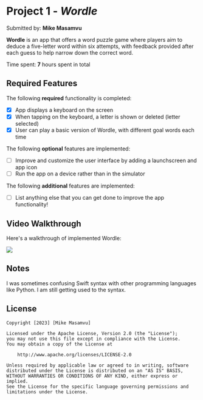 # Project 1 - *Wordle*

Submitted by: **Mike Masamvu**

**Wordle** is an app that offers a word puzzle game where players aim to deduce a five-letter word within six attempts, with feedback provided after each guess to help narrow down the correct word.

Time spent: **7** hours spent in total

## Required Features

The following **required** functionality is completed:

- [X] App displays a keyboard on the screen
- [X] When tapping on the keyboard, a letter is shown or deleted (letter selected)
- [X] User can play a basic version of Wordle, with different goal words each time

The following **optional** features are implemented:

- [ ] Improve and customize the user interface by adding a launchscreen and app icon
- [ ] Run the app on a device rather than in the simulator

The following **additional** features are implemented:

- [ ] List anything else that you can get done to improve the app functionality!

## Video Walkthrough

Here's a walkthrough of implemented Wordle:

<div>
    <a href="https://www.loom.com/share/339140cfa1b247e9bc7b8e0eb5586d42">
      <img style="max-width:300px;" src="https://submissions.us-east-1.linodeobjects.com/ios101/sflSNDj0.gif">
    </a>
</div>

## Notes

I was sometimes confusing Swift syntax with other programming languages like Python. l am still getting used to the syntax. 

## License

    Copyright [2023] [Mike Masamvu]

    Licensed under the Apache License, Version 2.0 (the "License");
    you may not use this file except in compliance with the License.
    You may obtain a copy of the License at

        http://www.apache.org/licenses/LICENSE-2.0

    Unless required by applicable law or agreed to in writing, software
    distributed under the License is distributed on an "AS IS" BASIS,
    WITHOUT WARRANTIES OR CONDITIONS OF ANY KIND, either express or implied.
    See the License for the specific language governing permissions and
    limitations under the License.
